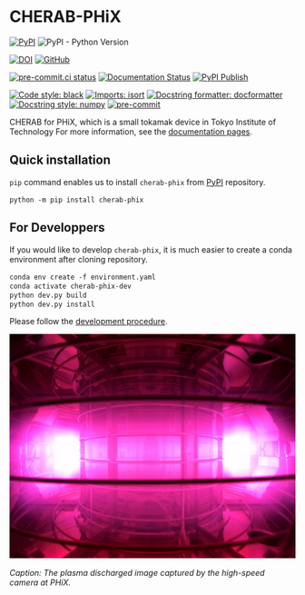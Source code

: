 # CHERAB-PHiX

[![PyPI](https://img.shields.io/pypi/v/cherab-phix?label=PyPI&logo=PyPI)](https://pypi.org/project/cherab-phix/)
![PyPI - Python Version](https://img.shields.io/pypi/pyversions/cherab-phix?logo=Python)

[![DOI](https://zenodo.org/badge/239309930.svg)](https://zenodo.org/badge/latestdoi/239309930)
[![GitHub](https://img.shields.io/github/license/munechika-koyo/cherab_phix)](https://opensource.org/licenses/BSD-3-Clause)

[![pre-commit.ci status](https://results.pre-commit.ci/badge/github/munechika-koyo/cherab_phix/master.svg)](https://results.pre-commit.ci/latest/github/munechika-koyo/cherab_phix/master)
[![Documentation Status](https://readthedocs.org/projects/cherab-phix/badge/?version=stable)](https://cherab-phix.readthedocs.io/en/stable/?badge=stable)
[![PyPI Publish](https://github.com/munechika-koyo/cherab_phix/actions/workflows/python-publish.yml/badge.svg)](https://github.com/munechika-koyo/cherab_phix/actions/workflows/python-publish.yml)

[![Code style: black](https://img.shields.io/badge/code%20style-black-000000.svg)](https://github.com/psf/black)
[![Imports: isort](https://img.shields.io/badge/%20imports-isort-%231674b1?style=flat&labelColor=ef8336)](https://pycqa.github.io/isort/)
[![Docstring formatter: docformatter](https://img.shields.io/badge/%20formatter-docformatter-fedcba.svg)](https://github.com/PyCQA/docformatter)
[![Docstring style: numpy](https://img.shields.io/badge/%20style-numpy-459db9.svg)](https://numpydoc.readthedocs.io/en/latest/format.html)
[![pre-commit](https://img.shields.io/badge/pre--commit-enabled-brightgreen?logo=pre-commit)](https://github.com/pre-commit/pre-commit)


CHERAB for PHiX, which is a small tokamak device in Tokyo Institute of Technology
For more information, see the [documentation pages](https://cherab-phix.readthedocs.io/).

Quick installation
-------------------
`pip` command enables us to install `cherab-phix` from [PyPI](https://pypi.org/project/cherab-phix/) repository.

```Shell
python -m pip install cherab-phix
```

For Developpers
---
If you would like to develop `cherab-phix`, it is much easier to create a conda environment after cloning repository.
```Shell
conda env create -f environment.yaml
conda activate cherab-phix-dev
python dev.py build
python dev.py install
```
Please follow the [development procedure](https://cherab-phix.readthedocs.io/en/development/user/contribution.html).

![The plasma discharged image captured by the high-speed camera](docs/_static/images/phix.jpg)

*Caption: The plasma discharged image captured by the high-speed camera at PHiX.*
